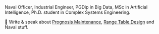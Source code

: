 Naval Officer, Industrial Engineer, PGDip in Big Data, MSc in Artificial Intelligence, Ph.D. student in Complex Systems Engineering.

📝 Write & speak about [Prognosis Maintenance](https://github.com/educarrascov/Prognosis_Maintenance), [Range Table Design](https://github.com/educarrascov/RangeTable_Design) and Naval stuff.
